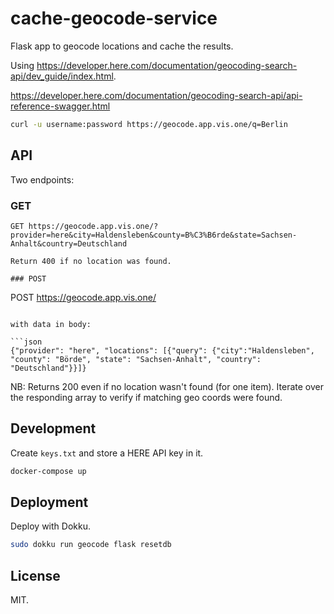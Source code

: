 # cache-geocode-service

Flask app to geocode locations and cache the results.

Using <https://developer.here.com/documentation/geocoding-search-api/dev_guide/index.html>.


https://developer.here.com/documentation/geocoding-search-api/api-reference-swagger.html

```bash
curl -u username:password https://geocode.app.vis.one/q=Berlin
```

## API

Two endpoints:

### GET
```
GET https://geocode.app.vis.one/?provider=here&city=Haldensleben&county=B%C3%B6rde&state=Sachsen-Anhalt&country=Deutschland

Return 400 if no location was found.

### POST
```
POST https://geocode.app.vis.one/
```

with data in body:

```json
{"provider": "here", "locations": [{"query": {"city":"Haldensleben", "county": "Börde", "state": "Sachsen-Anhalt", "country": "Deutschland"}}]}
```

NB: Returns 200 even if no location wasn't found (for one item). Iterate over the responding array to verify if matching geo coords were found.

## Development

Create `keys.txt` and store a HERE API key in it.

```bash
docker-compose up
```


## Deployment

Deploy with Dokku.


```bash
sudo dokku run geocode flask resetdb
```

## License

MIT.
